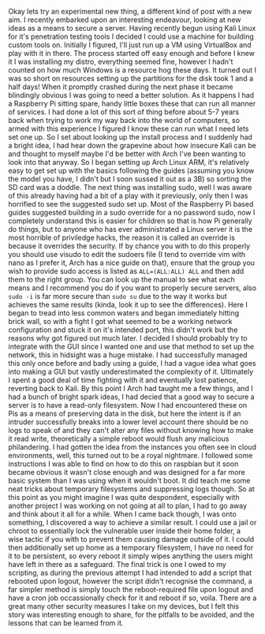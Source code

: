 Okay lets try an experimental new thing, a different kind of post with a new aim. I recently embarked upon an interesting endeavour, looking at new ideas as a means to secure a server. Having recently begun using Kali Linux for it's penetration testing tools I decided I could use a machine for building custom tools on.
Initially I figured, I'll just run up a VM using VirtualBox and play with it in there. The process started off easy enough and before I knew it I was installing my distro, everything seemed fine, however I hadn't counted on how much Windows is a resource hog these days. It turned out I was so short on resources setting up the partitions for the disk took 1 and a half days! When it promptly crashed during the next phase it became blindingly obvious I was going to need a better solution.
As it happens I had a Raspberry Pi sitting spare, handy little boxes these that can run all manner of services. I had done a lot of this sort of thing before about 5-7 years back when trying to work my way back into the world of computers, so armed with this experience I figured I know these can run what I need lets set one up. So I set about looking up the install process and I suddenly had a bright idea, I had hear down the grapevine about how insecure Kali can be and thought to myself maybe I'd be better with Arch I've been wanting to look into that anyway.
So I began setting up Arch Linux ARM, it's relatively easy to get set up with the basics following the guides (assuming you know the model you have, I didn't but I soon sussed it out as a 3B) so sorting the SD card was a doddle. The next thing was installing sudo, well I was aware of this already having had a bit of a play with it previously, only then I was horrified to see the suggested sudo set up. Most of the Raspberry Pi based guides suggested building in a sudo override for a no password sudo, now I completely understand this is easier for children so that is how Pi generally do things, but to anyone who has ever administrated a Linux server it is the most horrible of priviledge hacks, the reason it is called an override is because it overrides the security. If by chance you with to do this properly you should use visudo to edit the sudoers file (I tend to override vim with nano as I prefer it, Arch has a nice guide on that), ensure that the group you wish to provide sudo access is listed as `ALL=(ALL:ALL) ALL` and then add them to the right group. You can look up the manual to see what each means and I recommend you do if you want to properly secure servers, also `sudo -i` is far more secure than `sudo su` due to the way it works but achieves the same results (kinda, look it up to see the differences).
Here I began to tread into less common waters and began immediately hitting brick wall, so with a fight I got what seemed to be a working network configuration and stuck it on it's intended port, this didn't work but the reasons why got figured out much later. I decided I should probably try to integrate with the GUI since I wanted one and use that method to set up the network, this in hidsight was a huge mistake. I had successfully managed this only once before and badly using a guide, I had a vague idea what goes into making a GUI but vastly underestimated the complexity of it. Ultimately I spent a good deal of time fighting with it and eventually lost patience, reverting back to Kali.
By this point I Arch had taught me a few things, and I had a bunch of bright spark ideas, I had decied that a good way to secure a server is to have a read-only filesystem. Now I had encountered these on Pis as a means of preserving data in the disk, but here the intent is if an intruder successfully breaks into a lower level account there should be no logs to speak of and they can't alter any files without knowing how to make it read write, theoretically a simple reboot would flush any malicious philandering. I had gotten the idea from the instances you often see in cloud environments, well, this turned out to be a royal nightmare. I followed some instructions I was able to find on how to do this on raspbian but it soon became obvious it wasn't close enough and was designed for a far more basic system than I was using when it wouldn't boot. It did teach me some neat tricks about temporary filesystems and suppressing logs though.
So at this point as you might imagine I was quite despondent, especially with another project I was working on not going at all to plan, I had to go away and think about it all for a while. When I came back though, I was onto something, I discovered a way to achieve a similar result. I could use a jail or chroot to essentially lock the vulnerable user inside their home folder, a wise tactic if you with to prevent them causing damage outside of it. I could then additionally set up home as a temporary filesystem, I have no need for it to be persistent, so every reboot it simply wipes anything the users might have left in there as a safeguard. The final trick is one I owed to my scripting, as during the previous attempt I had intended to add a script that rebooted upon logout, however the script didn't recognise the command, a far simpler method is simply touch the reboot-required file upon logout and have a cron job occassionally check for it and reboot if so, voila.
There are a great many other security measures I take on my devices, but I felt this story was interesting enough to share, for the pitfalls to be avoided, and the lessons that can be learned from it.
